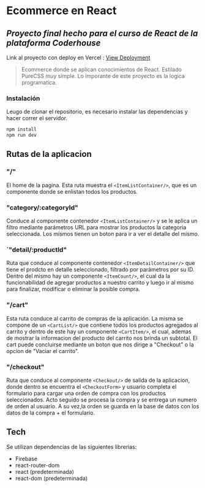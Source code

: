 # Ecommerce en React
## _Proyecto final hecho para el curso de React de la plataforma Coderhouse_


Link al proyecto con deploy en Vercel :
[View Deployment](https://3era-entrega-proyecto-final.vercel.app/)


> Ecommerce donde se aplican conocimientos de React.
> Estilado PureCSS muy simple. Lo imporante de este proyecto es la logica programatica.

### Instalación
Leugo de clonar el repositorio, es necesario instalar las dependencias y hacer correr el servidor.

```sh
npm install
npm run dev
```

## Rutas de la aplicacion

### "/"
El home de la pagina. Esta ruta muestra el `<ItemListContainer/>`, que es un componente donde se enlistan todos los productos.

### "category/:categoryId"
Conduce al componente contenedor `<ItemListContainer/>` y se le aplica un filtro mediante parámetros URL para mostrar los productos la categoria seleccionada. Los mismos tienen un boton para ir a ver el detalle del mismo.

### `"detail/:productId"
Ruta que conduce al componente contenedor `<ItemDetailContainer/>`  que tiene el prodcto en detalle seleccionado, filtrado por parámetros por su ID. Dentro del mismo hay un componente `<ItemCount/>`, el cual da la funcionabilidad de agregar productos a nuestro carrito y luego ir al mismo para finalizar, modificar o eliminar la posible compra.

### "/cart"
Esta ruta conduce al carrito de compras de la aplicación. La misma se compone de un `<CartList/>` que contiene todos los productos agregados al carrito y dentro de este hay un componente `<CartItem/>`, el cual, ademas de mostrar la informacion del producto del carrito nos brinda un subtotal.
El cart puede concluirse mediante un boton que nos dirige a "Checkout" o la opcion de "Vaciar el carrito".

### "/checkout"
Ruta que conduce al componente `<Checkout/>` de salida de la aplicacion, donde dentro se encuentra el `<CheckoutForm>` y usuario completa el formulario para cargar una orden de compra con los productos seleccionados. Acto seguido se procesa la compra y se entrega un numero de orden al usuario. A su vez,la orden se guarda en la base de datos con los datos de la compra + el formulario.


## Tech
Se utilizan dependencias de las siguientes librerias:
 * Firebase
 * react-router-dom
 * react (predeterminada)
 * react-dom (predeterminada)
